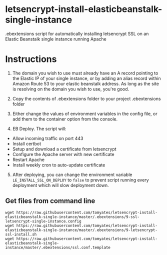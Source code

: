 # letsencrypt-install-elasticbeanstalk-single-instance
.ebextensions script for automatically installing letsencrypt SSL on an Elastic Beanstalk single instance running Apache

# Instructions

1. The domain you wish to use must already have an A record pointing to the Elastic IP of your single instance, or by adding an alias record within Amazon Route 53 to your elastic beanstalk address. As long as the site is resolving on the domain you wish to use, you're good.

2. Copy the contents of .ebextensions folder to your project .ebextensions folder

3. Either change the values of environment variables in the config file, or add them to the container option from the console.

4. EB Deploy. The script will:
- Allow incoming traffic on port 443
- Install certbot
- Setup and download a certificate from letsencrypt
- Configure the Apache server with new certificate
- Restart Apache
- Install weekly cron to auto-update certificate

5. After deploying, you can change the environment variable `LE_INSTALL_SSL_ON_DEPLOY` to `false` to prevent script running every deployment which will slow deployment down.


## Get files from command line


```
wget https://raw.githubusercontent.com/tomyates/letsencrypt-install-elasticbeanstalk-single-instance/master/.ebextensions/9-ssl-letsencrypt-single-instance.config
wget https://raw.githubusercontent.com/tomyates/letsencrypt-install-elasticbeanstalk-single-instance/master/.ebextensions/9-letsencrypt-ssl-install.sh
wget https://raw.githubusercontent.com/tomyates/letsencrypt-install-elasticbeanstalk-single-instance/master/.ebextensions/ssl.conf.template
```

